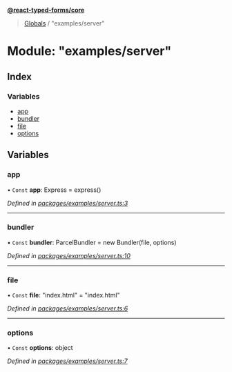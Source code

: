 **[@react-typed-forms/core](../README.md)**

> [Globals](../globals.md) / "examples/server"

# Module: "examples/server"

## Index

### Variables

* [app](_examples_server_.md#app)
* [bundler](_examples_server_.md#bundler)
* [file](_examples_server_.md#file)
* [options](_examples_server_.md#options)

## Variables

### app

• `Const` **app**: Express = express()

*Defined in [packages/examples/server.ts:3](https://github.com/doolse/react-typed-form/blob/2a3f260/packages/examples/server.ts#L3)*

___

### bundler

• `Const` **bundler**: ParcelBundler = new Bundler(file, options)

*Defined in [packages/examples/server.ts:10](https://github.com/doolse/react-typed-form/blob/2a3f260/packages/examples/server.ts#L10)*

___

### file

• `Const` **file**: \"index.html\" = "index.html"

*Defined in [packages/examples/server.ts:6](https://github.com/doolse/react-typed-form/blob/2a3f260/packages/examples/server.ts#L6)*

___

### options

• `Const` **options**: object

*Defined in [packages/examples/server.ts:7](https://github.com/doolse/react-typed-form/blob/2a3f260/packages/examples/server.ts#L7)*

